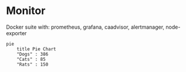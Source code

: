 # Monitor
Docker suite with: prometheus, grafana,  caadvisor, alertmanager, node-exporter

```mermaid
pie
    title Pie Chart
    "Dogs" : 386
    "Cats" : 85
    "Rats" : 150 
```
